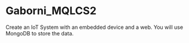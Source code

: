 # Gaborni_MQLCS2
Create an IoT System with an embedded device and a web. You will use MongoDB to store the data. 
